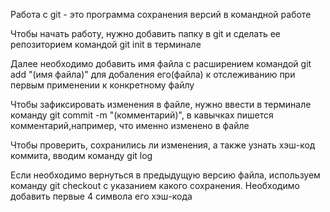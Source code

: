 Работа с git - это программа сохранения версий в командной работе

Чтобы начать работу, нужно добавить папку в git и сделать ее репозиторием командой git init в терминале

Далее необходимо добавить имя файла с расширением командой git add "(имя файла)" для добаления его(файла) к отслеживанию при первым применении
к конкретному файлу

Чтобы зафиксировать изменения в файле, нужно ввести в терминале команду git commit -m "(комментарий)", в кавычках пишется комментарий,например, что именно изменено в файле

Чтобы проверить, сохранились ли изменения, а также узнать хэш-код коммита, вводим команду git log

Если необходимо вернуться в предыдущую версию файла, используем команду git checkout с указанием какого сохранения. Необходимо добавить первые 4 символа его хэш-кода
